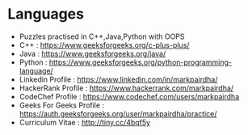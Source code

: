 # Languages
* Puzzles practised in C++,Java,Python with OOPS
* C++ : https://www.geeksforgeeks.org/c-plus-plus/
* Java : https://www.geeksforgeeks.org/java/
* Python : https://www.geeksforgeeks.org/python-programming-language/
* Linkedin Profile : https://www.linkedin.com/in/markpairdha/
* HackerRank Profile : https://www.hackerrank.com/markpairdha/
* CodeChef Profile : https://www.codechef.com/users/markpairdha
* Geeks For Geeks Profile : https://auth.geeksforgeeks.org/user/markpairdha/practice/
* Curriculum Vitae : http://tiny.cc/4bqf5y
